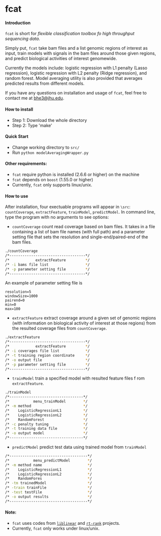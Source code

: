 # fcat

#### Introduction
`fcat` is short for *flexible classification toolbox fo high throughput sequencing data*. 

Simply put, `fcat` take bam files and a list genomic regions of interest as input, train models with signals in the bam files around those given regions, and predict biological activities of interest genomewide. 

Currently the models include: logistic regression with L1 penalty (Lasso regression), logistic regression with L2 penalty (Ridge regression), and random forest. Model averaging utility is also provided that averages predicted results from different models.

If you have any questions on installation and usage of `fcat`, feel free to contact me at bhe3@jhu.edu.

#### How to install

* Step 1: Download the whole directory
* Step 2: Type 'make'

#### Quick Start

* Change working directory to `src/`
* Run `python modelAveragingWrapper.py`


#### Other requirements:
* `fcat` require python is installed (2.6.6 or higher) on the machine
* `fcat` depends on `boost` (1.55.0 or higher)
* Currently, `fcat` only supports linux/unix.

#### How to use
After installation, four exectuable programs will appear in `\src`: `countCoverage`, `extractFeature`, `trainModel`, `predictModel`. In command line, type the program with no arguments to see options:

* `countCoverage` count read coverage based on bam files. It takes in a file containing a list of bam file names (with full path) and a parameter setting file that sets the resolution and single-end/paired-end of the bam files. 

```sh
./countCoverage
/*-----------------------------------*/
/*            extractFeature         */
/* -i bams file list                 */
/* -p parameter setting file         */
/*-----------------------------------*/
```

An example of parameter setting file is 
```
resolution=5
windowSize=1000
pairend=0
min=0
max=100
```

* `extractFeature` extract coverage around a given set of genomic regions (with information on biological activity of interest at those regions) from the resulted coverage files from `countCoverage`.
```sh
./extractFeature
/*-----------------------------------*/
/*            extractFeature         */
/* -i coverages file list            */
/* -t training region coordinate     */
/* -o output file                    */
/* -p parameter setting file         */
/*-----------------------------------*/
```

* `trainModel` train a specified model with resulted feature files f rom `extractFeature`.
```sh
./trainModel
/*----------------------------------*/
/*           menu_trainModel        */
/* -m method                        */
/*    LogisticRegressionL1          */
/*    LogisticRegressionL2          */
/*    RandomForest                  */
/* -c penalty tuning                */
/* -t training data file            */
/* -o output model                  */
/*----------------------------------*/
```

* `predictModel` predict test data using trained model from `trainModel`
```sh
/*------------------------------------*/
/*           menu_predictModel        */
/* -m method name                     */
/*    LogisticRegressionL1            */
/*    LogisticRegressionL2            */
/*    RandomFores                     */
/* -tm trainedModel                   */
/* -train trainFile                   */
/* -test testFile                     */
/* -o output results                  */
/*------------------------------------*/
```

#### Note:
* `fcat` uses codes from [`liblinear`](http://www.csie.ntu.edu.tw/~cjlin/liblinear/) and [`rt-rank`](https://sites.google.com/site/rtranking/) projects.
* Currently, `fcat` only works under linux/unix.
